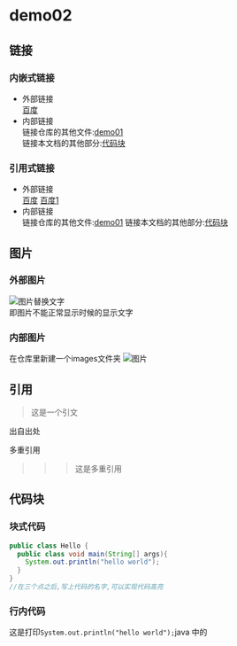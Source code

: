 # demo02

## 链接
### 内嵌式链接
- 外部链接  
[百度](http://baidu.com)  
- 内部链接  
链接仓库的其他文件:[demo01](demo01.md)  
链接本文档的其他部分:[代码块](demo01.md#代码块)

### 引用式链接
- 外部链接  
[百度]
[百度1](baidu)
- 内部链接  
链接仓库的其他文件:[demo01]
链接本文档的其他部分:[代码块]

## 图片
### 外部图片
![图片替换文字](picture)  
即图片不能正常显示时候的显示文字  
### 内部图片
在仓库里新建一个images文件夹
![图片](picture)
## 引用
>这是一个引文

出自出处

多重引用

>>> 这是多重引用

## 代码块
### 块式代码

```java
public class Hello {
  public class void main(String[] args){
    System.out.println("hello world");
  }
}
//在三个点之后,写上代码的名字,可以实现代码高亮
```
### 行内代码
这是打印`System.out.println("hello world");`java 中的







<!---下面是本文中用到的链接--->
[百度]:http://www.baidu.com
[baidu]:http://www.baidu.com
[demo01]:demo01.md
[代码块]:(demo01.md#代码块)
[picture]:(https://www.baidu.com/img/bd_logo1.png"百度网站")
[picture]:(images/timg.jpeg)

